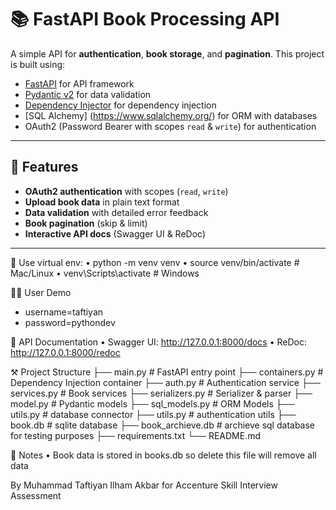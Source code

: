 # 📚 FastAPI Book Processing API

A simple API for **authentication**, **book storage**, and **pagination**.
This project is built using:

- [FastAPI](https://fastapi.tiangolo.com/) for API framework
- [Pydantic v2](https://docs.pydantic.dev/latest/) for data validation
- [Dependency Injector](https://python-dependency-injector.ets-labs.org/) for dependency injection
- [SQL Alchemy] (https://www.sqlalchemy.org/) for ORM with databases
- OAuth2 (Password Bearer with scopes `read` & `write`) for authentication

---

## 🚀 Features

- **OAuth2 authentication** with scopes (`read`, `write`)
- **Upload book data** in plain text format
- **Data validation** with detailed error feedback
- **Book pagination** (skip & limit)
- **Interactive API docs** (Swagger UI & ReDoc)

---


📝 Use virtual env:
• python -m venv venv
• source venv/bin/activate   # Mac/Linux
• venv\Scripts\activate      # Windows

🙎‍♂️ User Demo
 - username=taftiyan
 - password=pythondev

📖 API Documentation
•	Swagger UI: http://127.0.0.1:8000/docs
•	ReDoc: http://127.0.0.1:8000/redoc

⚒️  Project Structure
├── main.py                 # FastAPI entry point
├── containers.py           # Dependency Injection container
├── auth.py                 # Authentication service
├── services.py             # Book services
├── serializers.py          # Serializer & parser
├── model.py                # Pydantic models
├── sql_models.py           # ORM Models
├── utils.py                # database connector
├── utils.py                # authentication utils
├── book.db                 # sqlite database
├── book_archieve.db        # archieve sql database for testing purposes
├── requirements.txt
└── README.md

📌 Notes
	•	Book data is stored in books.db so delete this file will remove all data



By Muhammad Taftiyan Ilham Akbar for Accenture Skill Interview Assessment
